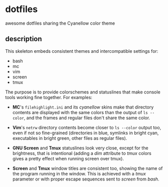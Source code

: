 # dotfiles

awesome dotfiles sharing the Cyanellow color theme

## description

This skeleton embeds consistent themes and intercompatible settings for:

* bash
* mc
* vim
* screen
* tmux

The purpose is to provide colorschemes and statuslines that make console tools
working fine together. For examples:

- **MC**'s `filehighlight.ini` and its *cyanellow* skins make that directory
  contents are displayed with the same colors than the output of `ls --color`,
  and the frames and regular files don't share the same color.

- **Vim**'s `netrw` directory contents become closer to `ls --color` output
  too, even if not so fine-grained (directories in blue, symlinks in bright
  cyan, executables in bright green, other files as regular files).

- **GNU Screen** and **Tmux** statuslines look very close, except for the
  brightness, that is intentional (adding a *dim* attribute to *tmux* colors
  gives a pretty effect when running screen over tmux).

- **Screen** and **Tmux** window titles are consistent too, showing the name
  of the program running in the window. This is achieved with a *tmux* parameter
  or with proper escape sequences sent to *screen* from *bash*.


